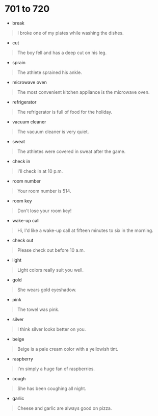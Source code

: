 # 701 to 720
- break
> I broke one of my plates while washing the dishes.
- cut
> The boy fell and has a deep cut on his leg.
- sprain
> The athlete sprained his ankle.
- microwave oven
> The most convenient kitchen appliance is the microwave oven.
- refrigerator
> The refrigerator is full of food for the holiday.
- vacuum cleaner
> The vacuum cleaner is very quiet.
- sweat
> The athletes were covered in sweat after the game.
- check in
> I'll check in at 10 p.m.
- room number
> Your room number is 514.
- room key
> Don't lose your room key!
- wake-up call
> Hi, I'd like a wake-up call at fifteen minutes to six in the morning.
- check out
> Please check out before 10 a.m.
- light
> Light colors really suit you well.
- gold
> She wears gold eyeshadow.
- pink
> The towel was pink.
- silver
> I think silver looks better on you.
- beige
> Beige is a pale cream color with a yellowish tint.
- raspberry
> I'm simply a huge fan of raspberries.
- cough
> She has been coughing all night.
- garlic
> Cheese and garlic are always good on pizza.
